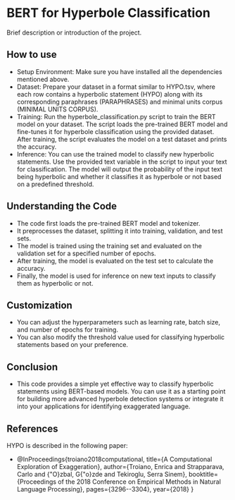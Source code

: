 # BERT for Hyperbole Classification

Brief description or introduction of the project.

## How to use

* Setup Environment: Make sure you have installed all the dependencies mentioned above.
* Dataset: Prepare your dataset in a format similar to HYPO.tsv, where each row contains a hyperbolic statement (HYPO) along with its corresponding paraphrases (PARAPHRASES) and minimal units corpus (MINIMAL UNITS CORPUS).
* Training: Run the hyperbole_classification.py script to train the BERT model on your dataset. The script loads the pre-trained BERT model and fine-tunes it for hyperbole classification using the provided dataset. After training, the script evaluates the model on a test dataset and prints the accuracy.
* Inference: You can use the trained model to classify new hyperbolic statements. Use the provided text variable in the script to input your text for classification. The model will output the probability of the input text being hyperbolic and whether it classifies it as hyperbole or not based on a predefined threshold.

## Understanding the Code

* The code first loads the pre-trained BERT model and tokenizer.
* It preprocesses the dataset, splitting it into training, validation, and test sets.
* The model is trained using the training set and evaluated on the validation set for a specified number of epochs.
* After training, the model is evaluated on the test set to calculate the accuracy.
* Finally, the model is used for inference on new text inputs to classify them as hyperbolic or not.

## Customization

* You can adjust the hyperparameters such as learning rate, batch size, and number of epochs for training.
* You can also modify the threshold value used for classifying hyperbolic statements based on your preference.

## Conclusion

* This code provides a simple yet effective way to classify hyperbolic statements using BERT-based models. You can use it as a starting point for building more advanced hyperbole detection systems or integrate it into your applications for identifying exaggerated language.

## References

HYPO is described in the following paper:
* @InProceedings{troiano2018computational,
title={A Computational Exploration of Exaggeration},
author={Troiano, Enrica and Strapparava, Carlo and {"O}zbal, G{"o}zde and Tekiroglu, Serra Sinem},
booktitle={Proceedings of the 2018 Conference on Empirical Methods in Natural Language Processing},
pages={3296--3304},
year={2018}
}

